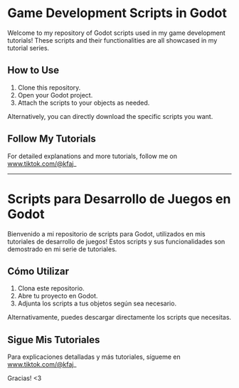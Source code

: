 # Game Development Scripts in Godot

Welcome to my repository of Godot scripts used in my game development tutorials! These scripts and their functionalities are all showcased in my tutorial series.

## How to Use
1. Clone this repository.
2. Open your Godot project.
3. Attach the scripts to your objects as needed.

Alternatively, you can directly download the specific scripts you want.

## Follow My Tutorials
For detailed explanations and more tutorials, follow me on www.tiktok.com/@kfaj_

---

# Scripts para Desarrollo de Juegos en Godot

Bienvenido a mi repositorio de scripts para Godot, utilizados en mis tutoriales de desarrollo de juegos! Estos scripts y sus funcionalidades son demostrado en mi serie de tutoriales.

## Cómo Utilizar
1. Clona este repositorio.
2. Abre tu proyecto en Godot.
3. Adjunta los scripts a tus objetos según sea necesario.

Alternativamente, puedes descargar directamente los scripts que necesitas.

## Sigue Mis Tutoriales
Para explicaciones detalladas y más tutoriales, sígueme en www.tiktok.com/@kfaj_

Gracias! <3
